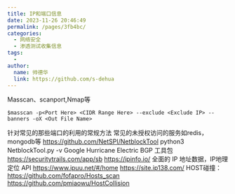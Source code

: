 ```yaml
---
title: IP和端口信息
date: 2023-11-26 20:46:49
permalink: /pages/3fb4bc/
categories:
  - 网络安全
  - 渗透测试收集信息
tags:
  - 
author: 
  name: 帅德华
  link: https://github.com/s-dehua
---
```

Masscan、scanport,Nmap等
```
$masscan -p<Port Here> <CIDR Range Here> --exclude <Exclude IP> --banners -oX <Out File Name>
```

针对常见的那些端口的利用的常规方法
常见的未授权访问的服务如redis，mongodb等
https://github.com/NetSPI/NetblockTool 
  python3 NetblockTool.py -v Google
Hurricane Electric BGP 工具包
https://securitytrails.com/app/sb
https://ipinfo.io/  全面的 IP 地址数据，IP地理定位 API
https://www.ipuu.net/#/home
https://site.ip138.com/
HOST碰撞：https://github.com/fofapro/Hosts_scan
  https://github.com/pmiaowu/HostCollision
